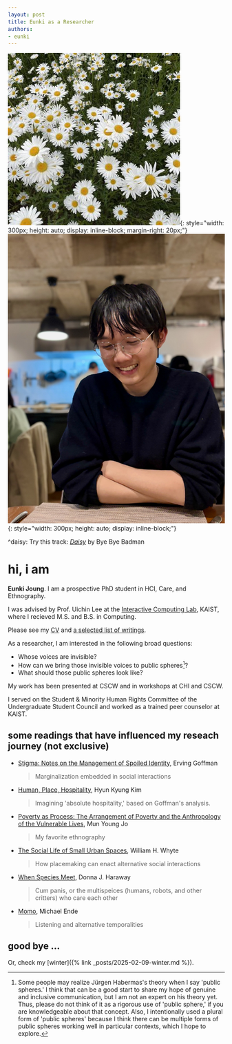 ```yaml
---
layout: post
title: Eunki as a Researcher
authors:
- eunki
---
```


<style>
body {
  /* font-family: serif;
  font-size: 1.2em; */
}
</style>

![Profile](/assets/img/daisy.jpeg){: style="width: 300px; height: auto; display: inline-block; margin-right: 20px;"}
![Portrait](/assets/img/portrait.jpg){: style="width: 300px; height: auto; display: inline-block;"}

^daisy: Try this track: [*Daisy*](https://www.youtube.com/watch?v=x-sNrLXFerk) by Bye Bye Badman

# hi, i am

**Eunki Joung**. I am a prospective PhD student in HCI, Care, and Ethnography. 

I was advised by Prof. Uichin Lee at the [Interactive Computing Lab](https://ic.kaist.ac.kr), KAIST, where I recieved M.S. and B.S. in Computing.

Please see my [CV](/assets/docs/Eunki_s_CV.pdf) and [a selected list of writings](https://linktr.ee/eunkiyomi).

As a researcher, I am interested in the following broad questions:
- Whose voices are invisible?
- How can we bring those invisible voices to public spheres[^public-spheres]?
- What should those public spheres look like?

My work has been presented at CSCW and in workshops at CHI and CSCW.

I served on the Student & Minority Human Rights Committee of the Undergraduate Student Council and worked as a trained peer counselor at KAIST.

[^public-spheres]: Some people may realize Jürgen Habermas's theory when I say 'public spheres.' I think that can be a good start to share my hope of genuine and inclusive communication, but I am not an expert on his theory yet. Thus, please do not think of it as a rigorous use of 'public sphere,' if you are knowledgeable about that concept. Also, I intentionally used a plural form of 'public spheres' because I think there can be multiple forms of public spheres working well in particular contexts, which I hope to explore.

## some readings that have influenced my reseach journey (not exclusive)

- [Stigma: Notes on the Management of Spoiled Identity](https://en.wikipedia.org/wiki/Stigma:_Notes_on_the_Management_of_Spoiled_Identity), Erving Goffman 
  > Marginalization embedded in social interactions
- [Human, Place, Hospitality](https://books.google.co.kr/books?id=TQ6vDQAAQBAJ), Hyun Kyung Kim
  > Imagining 'absolute hospitality,' based on Goffman's analysis.
- [Poverty as Process: The Arrangement of Poverty and the Anthropology of the Vulnerable Lives](https://product.kyobobook.co.kr/detail/S000200204406), Mun Young Jo
  > My favorite ethnography
- [The Social Life of Small Urban Spaces](https://en.wikipedia.org/wiki/The_Social_Life_of_Small_Urban_Spaces), William H. Whyte
  > How placemaking can enact alternative social interactions
- [When Species Meet](https://www.upress.umn.edu/9780816650460/when-species-meet/), Donna J. Haraway
  > Cum panis, or the multispeices (humans, robots, and other critters) who care each other
- [Momo](https://en.wikipedia.org/wiki/Momo_(novel)), Michael Ende
  > Listening and alternative temporalities

## good bye ...
Or, check my [winter]({% link _posts/2025-02-09-winter.md %}).

<!-- 
## experiences and fondness

At the same time, I have experiences with and fondness for the following objects:
- **Programming languages** and the **artifacts** realized by them. 
  - I love Cumpa, a caring companion for mindful self-exploration, that I built with my colleagues. (Check it here: [A CSCW 2025 paper](https://ic.kaist.ac.kr/publications/papers/lee2025cumpa.pdf))
  - As a magic wand that can make my imagination real and as lego blocks that can be arranged in perfect order, programming languages have been my favorite toys since I was a child. (You may find my fondness for the art of programming in this blog.)
  - But at the same time, I am opposed to the idea that programming languages, or moreover the computer science, are solely the magic wand that will solve all the problems without harm. (You may also find my thoughts on this in various places in this blog.)
  - Stay tuned! I will gradually update the projects I have been working on 🪼.
  
- **Writing,** especially those representing the everyday lives of people. 
  - I love both my own writings and those of others! 
  - Good writing! That is one of the key goals of my life journey, though my thoughts on 'what is good writing' will always be changing.
  - Before my own writings, let's talk about the writings of others. Here is my (partial) list of favorite writings.
  - **Ethnographies and Documentaries:** Yes, this category is very broad. I intentionally left it broad to focus on their common questions: "What are the everyday lives of people like?" "What are the meanings of their everyday lives?" Addressing these questions, the texts in this category acknowledge that the 'meanings' are subjectively constructed by individuals, cultures, and structures. Thus, these texts put a lot of effort into visiting, observing, and representing particular sites.
    - One of my favorite texts is "[Poverty as Process: The Arrangement of Poverty and the Anthropology of the Vulnerable Lives](https://product.kyobobook.co.kr/detail/S000200204406)" by Prof. Mun Young Jo (Unfortunately, only the Korean version is available.). 
    - Also, I love the book "[The Social Life of Small Urban Spaces](https://en.wikipedia.org/wiki/The_Social_Life_of_Small_Urban_Spaces)." I first read this book in the social computing class led by Prof. Juho Kim, and it was the first time I thought that ethnographic studies and design in the HCI field might be my future path. 
  - **Theories:** Again, a broad category. In my use, these are the texts that interpret the world (represented by a lot of available materials) through a particular lens. If this kind of work does not involve fieldwork, I call it a 'theory.'
    - Please see [Human, Place, Hospitality](https://books.google.co.kr/books?id=TQ6vDQAAQBAJ)! Maybe for 10 times (again, I am sorry that only the Korean version is available). The main question of this book is: "When do we become human?" "Were we human since we were born? What kind of 'hospitality' let us be a member of society, and thus a human?" It covers various sites and identities (e.g., women, soldiers, disabled people) where they are excluded from or 'conditionally included in' society, and thus the position of 'human' is not guaranteed. I read this book when I was a college student, and its insightful theoretical viewpoints have been motivating me to study (not just advocate) the inclusion of marginalized, not 'normal' people. 
    - 'Normal,' with the quotation marks? The former book had led me to be interested in Erving Goffman, a 20C sociologist who left a lot of insights on the construction of the 'normal' and the experiences and strategies of people who are not 'normal,' such as people with [stigma](https://en.wikipedia.org/wiki/Stigma:_Notes_on_the_Management_of_Spoiled_Identity), people in [asylums](https://en.wikipedia.org/wiki/Asylums_(book)), or people who fell into temporary 'abnormal' situations (See [The Presentation of Self in Everyday Life](https://en.wikipedia.org/wiki/The_Presentation_of_Self_in_Everyday_Life) or [Interaction Ritual](https://en.wikipedia.org/wiki/Interaction_Ritual:_Essays_on_Face-to-Face_Behavior)). Among these, my favorite is Stigma (1963), which describes how stigmatized people manage their visible cues of identity like a game, revealing and concealing them strategically. 
      - Also, Goffman investigated a lot about 'symbolic' interactions, such as greetings. *If you want, you can give a warm greet to me here: The [Guest Book](https://eunkiyomi.github.io/2023/10/26/symbolic-interactions.html).*

## good bye ...

This post is evolving. I will add more in the future. Stay tuned! -->

